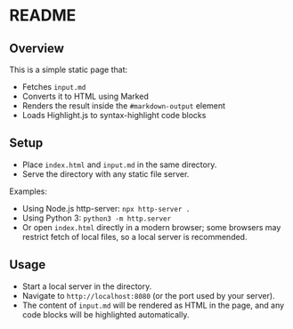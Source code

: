 # README

## Overview
This is a simple static page that:
- Fetches `input.md`
- Converts it to HTML using Marked
- Renders the result inside the `#markdown-output` element
- Loads Highlight.js to syntax-highlight code blocks

## Setup
- Place `index.html` and `input.md` in the same directory.
- Serve the directory with any static file server.

Examples:
- Using Node.js http-server: `npx http-server .`
- Using Python 3: `python3 -m http.server`
- Or open `index.html` directly in a modern browser; some browsers may restrict fetch of local files, so a local server is recommended.

## Usage
- Start a local server in the directory.
- Navigate to `http://localhost:8080` (or the port used by your server).
- The content of `input.md` will be rendered as HTML in the page, and any code blocks will be highlighted automatically.
